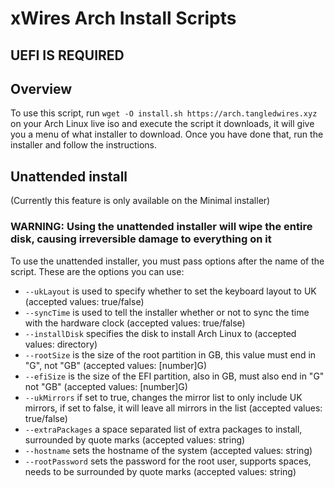 # xWires Arch Install Scripts

## UEFI IS REQUIRED

## Overview

To use this script, run `wget -O install.sh https://arch.tangledwires.xyz` on your Arch Linux live iso and execute the script it downloads, it will give you a menu of what installer to download. Once you have done that, run the installer and follow the instructions.

## Unattended install

(Currently this feature is only available on the Minimal installer)

### WARNING: Using the unattended installer will wipe the entire disk, causing irreversible damage to everything on it

To use the unattended installer, you must pass options after the name of the script. These are the options you can use:

- `--ukLayout` is used to specify whether to set the keyboard layout to UK (accepted values: true/false)
- `--syncTime` is used to tell the installer whether or not to sync the time with the hardware clock (accepted values: true/false)
- `--installDisk` specifies the disk to install Arch Linux to (accepted values: directory)
- `--rootSize` is the size of the root partition in GB, this value must end in "G", not "GB" (accepted values: \[number\]G)
- `--efiSize` is the size of the EFI partition, also in GB, must also end in "G" not "GB" (accepted values: \[number\]G)
- `--ukMirrors` if set to true, changes the mirror list to only include UK mirrors, if set to false, it will leave all mirrors in the list (accepted values: true/false)
- `--extraPackages` a space separated list of extra packages to install, surrounded by quote marks (accepted values: string)
- `--hostname` sets the hostname of the system (accepted values: string)
- `--rootPassword` sets the password for the root user, supports spaces, needs to be surrounded by quote marks (accepted values: string)
